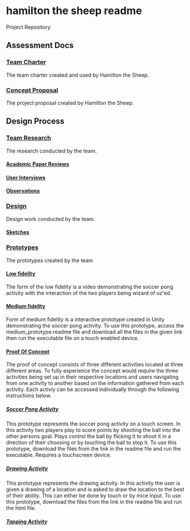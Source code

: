 # hamilton the sheep readme
Project Repository

## Assessment Docs

### [Team Charter](https://github.com/otili9890/hamilton-the-sheep/blob/master/Team%20Charter.docx)

The team charter created and used by Hamilton the Sheep. 

### [Concept Proposal](https://github.com/otili9890/hamilton-the-sheep/blob/master/Concept%20Proposal.docx) 

The project proposal created by Hamilton the Sheep. 

## Design Process

### [Team Research](https://github.com/otili9890/hamilton-the-sheep/tree/master/research) 

The research conducted by the team. 

#### [Academic Paper Reviews](https://github.com/otili9890/hamilton-the-sheep/tree/master/research/academic%20papers)

#### [User Interviews](https://github.com/otili9890/hamilton-the-sheep/tree/master/research/interviews)

#### [Observations](https://github.com/otili9890/hamilton-the-sheep/tree/master/research/observations) 

### [Design](https://github.com/otili9890/hamilton-the-sheep/tree/master/design) 

Design work conducted by the team. 

#### [Sketches](https://github.com/otili9890/hamilton-the-sheep/tree/master/design/sketches) 


### [Prototypes](https://github.com/otili9890/hamilton-the-sheep/tree/master/prototypes)

The prototypes created by the team 

#### [Low fidelity](https://github.com/otili9890/hamilton-the-sheep/tree/master/prototypes/low%20fidelity) 
The form of the low fidelity is a video demonstrating the soccer pong activity with the interaction of the two players being wizard of oz'ed.
#### [Medium fidelity](https://github.com/otili9890/hamilton-the-sheep/tree/master/prototypes/medium%20fidelity) 
Form of medium fidelity is a interactive prototype created in Unity demonstrating the soccer pong activity. To use this 
prototype, access the medium_prototype.readme file and download all the files in the given link then run the executable file on a touch enabled device. 

#### [Proof Of Concept](https://github.com/otili9890/hamilton-the-sheep/tree/master/prototypes/proof_of_concept)

The proof of concept consists of three different activities located at three different areas. To fully experience the concept would require 
the three activities being set up in their respective locations and users navigating from one activity to another based on the information 
gathered from each activity. Each activiy can be accessed individually through the following instructions below. 

##### [Soccer Pong Activity](https://github.com/otili9890/hamilton-the-sheep/tree/master/prototypes/medium%20fidelity) 

This prototype represents the soccer pong activity on a touch screen. In this activity two players play to score points by shooting the ball 
into the other persons goal. Plays control the ball by flicking it to shoot it in a direction of their choosing or by touching the ball to stop it. 
To use this prototype, download the files from the link in the readme file and run the executable. Requires a touchscreen device. 

##### [Drawing Activity](https://github.com/otili9890/hamilton-the-sheep/blob/master/prototypes/proof_of_concept/drawing_activity) 

This prototype represents the drawing activity. In this activity the user is given a drawing of a location and is asked to draw the location
to the best of their ability. This can either be done by touch or by mice input. 
To use this prototype, download the files from the link in the readme file and run the html file. 

##### [Tapping Activity]() 

